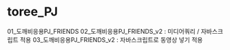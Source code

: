 # toree_PJ
01_도깨비응용PJ_FRIENDS
02_도깨비응용PJ_FRIENDS_v2 : 미디어쿼리 / 자바스크립트 적용
03_도깨비응용PJ_FRIENDS_v2 : 자바스크립트로 동영상 넣기 적용

